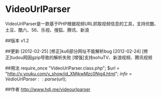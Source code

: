 VideoUrlParser
==============

VideoUrlParser是一款基于PHP根据视频URL抓取视频信息的工具，支持优酷、土豆、酷六、56、乐视、搜狐、腾讯、新浪

##版本
v1.2

##更新
[2012-02-25]
[修正]ku6部分网址不能解析bug
[2012-02-24]
[修正]tudou网因gzip导致的解析失败
[增强]支持sohuTV、新浪视频、腾讯视频

##用法
require_once "VideoUrlParser.class.php";
$url = "http://v.youku.com/v_show/id_XMjkwMzc0Njg4.html";
$info = VedioUrlParser::parse($url);

##作者
http://www.hdj.me/videourlparser
